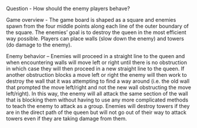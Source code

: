 Question - How should the enemy players behave?

Game overview - The game board is shaped as a square and enemies spawn from the four middle points along each line of the outer boundary of the square.
The enemies’ goal is to destroy the queen in the most efficient way possible.  Players can place walls (slow down the enemy) and towers (do damage to the enemy).

Enemy behavior – Enemies will proceed in a straight line to the queen and when encountering walls will move left or right until there is no obstruction in which case they will then proceed in a new straight line to the queen.
If another obstruction blocks a move left or right the enemy will then work to destroy the wall that it was attempting to find a way around (i.e. the old wall that prompted the move left/right and not the new wall obstructing the move left/right).
In this way, the enemy will all attack the same section of the wall that is blocking them without having to use any more complicated methods to teach the enemy to attack as a group.
Enemies will destroy towers if they are in the direct path of the queen but will not go out of their way to attack towers even if they are taking damage from them. 
